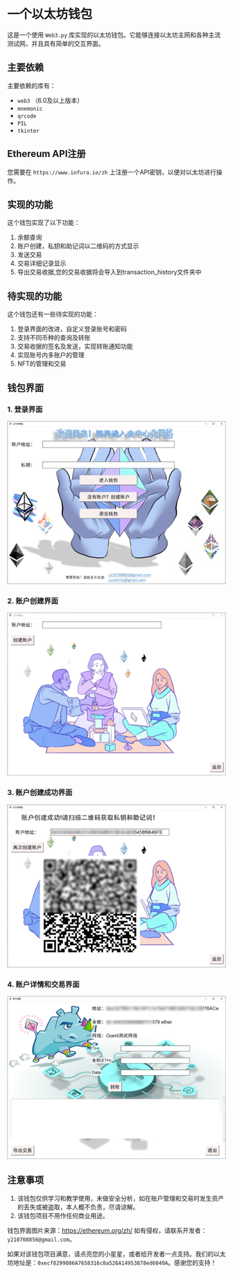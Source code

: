 # 一个以太坊钱包

这是一个使用 `Web3.py` 库实现的以太坊钱包。它能够连接以太坊主网和各种主流测试网，并且具有简单的交互界面。

## 主要依赖

主要依赖的库有：

- `web3` （6.0及以上版本）
- `mnemonic`
- `qrcode`
- `PIL`
- `tkinter`

## Ethereum API注册

您需要在 `https://www.infura.io/zh` 上注册一个API密钥，以便对以太坊进行操作。

## 实现的功能

这个钱包实现了以下功能：

1. 余额查询
2. 账户创建，私钥和助记词以二维码的方式显示
3. 发送交易
4. 交易详细记录显示
5. 导出交易收据,您的交易收据将会导入到transaction_history文件夹中

## 待实现的功能

这个钱包还有一些待实现的功能：

1. 登录界面的改进，自定义登录账号和密码
2. 支持不同币种的查询及转账
3. 交易收据的签名及发送，实现转账通知功能
4. 实现账号内多账户的管理
5. NFT的管理和交易

## 钱包界面

### 1. 登录界面

![登录界面](Wallet/image/login.png)

### 2. 账户创建界面

![账户创建界面](Wallet/image/create.png)
### 3. 账户创建成功界面

![账户创建成功界面](Wallet/image/success.png)

### 4. 账户详情和交易界面

![账户详情和交易界面](Wallet/image/detail.png)



## 注意事项

1. 该钱包仅供学习和教学使用，未做安全分析，如在账户管理和交易时发生资产的丢失或被盗取，本人概不负责，尽请谅解。
2. 该钱包项目不用作任何商业用途。

钱包界面图片来源：https://ethereum.org/zh/
如有侵权，请联系开发者：`y210708856@gmail.com`。

如果对该钱包项目满意，请点亮您的小星星，或者给开发者一点支持。我们的以太坊地址是：`0xecf8299086A7658316c8a526A14953878ed6049A`。感谢您的支持！

